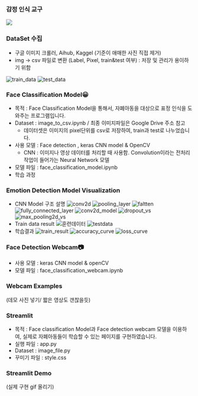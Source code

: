 ### 감정 인식 교구

<img src="https://capsule-render.vercel.app/api?type=waving&color=auto&height=200&section=header&text=Avengers%20with%20Citizen&fontSize=50" />
<div align="left">

### DataSet 수집
- 구글 이미지 크롤러, Aihub, Kaggel (기준이 애매한 사진 직접 제거)
- img -> csv 파일로 변환 (Label, Pixel, train&test 여부) : 저장 및 관리가 용이하기 위함  
  
![train_data](/figures/img_to_csv_train.PNG)
![test_data](/figures/img_to_csv_test.PNG)

### Face Classification Model😀
- 목적 : Face Classification Model을 통해서, 자폐아동을 대상으로 표정 인식을 도와주는 프로그램입니다.
- Dataset : image_to_csv.ipynb / 최종 이미지파일은 Google Drive 주소 참고
  - 데이터셋은 이미지의 pixel단위를 csv로 저장하여, train과 test로 나누었습니다.
- 사용 모델 : Face detection , keras CNN model & OpenCV
  - CNN : 이미지나 영상 데이터를 처리할 때 사용함. Convolution이라는 전처리 작업이 들어가는 Neural Network 모델
- 모델 파일 : face_classification_model.ipynb
- 학습 과정

### Emotion Detection Model Visualization
- CNN Model 구조 설명
![conv2d](/figures/1.PNG)
![pooling_layer](/figures/2.PNG)
![faltten](/figures/3.PNG)
![fully_connected_layer](/figures/4.PNG)
![conv2d_model](/figures/conv2d.PNG)
![dropout_vs](/figures/dropout.PNG)
![max_pooling2d_vs](/figures/max_pooling2d.PNG)
- Train data result
![훈련데이터](/figures/aa.png)
![testdata](/figures/bb.png)
- 학습결과
![train_result](/figures/100Epoch.PNG)
![accuracy_curve](/figures/a_curve.PNG)
![loss_curve](/figures/l_curve.PNG)

### Face Detection Webcam📷
- 사용 모델 : keras CNN model & openCV
- 모델 파일 : face_classification_webcam.ipynb

### Webcam Examples
(데모 사진 넣기/ 짧은 영상도 갠찮을듯)

### Streamlit 
- 목적 : Face classification Model과 Face detection webcam 모델을 이용하여, 실제로 자폐아동들이 학습할 수 있는 페이지를 구현하였습니다.
- 실행 파일 : app.py
- Dataset : image_file.py 
- 꾸미기 파일 : style.css

### Streamlit Demo
(실제 구현 gif 올리기)
